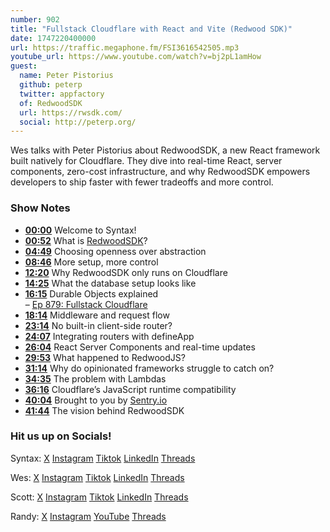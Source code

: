 ```yaml
---
number: 902
title: "Fullstack Cloudflare with React and Vite (Redwood SDK)"
date: 1747220400000
url: https://traffic.megaphone.fm/FSI3616542505.mp3
youtube_url: https://www.youtube.com/watch?v=bj2pL1amHow
guest:
  name: Peter Pistorius
  github: peterp
  twitter: appfactory
  of: RedwoodSDK
  url: https://rwsdk.com/
  social: http://peterp.org/
---
```


Wes talks with Peter Pistorius about RedwoodSDK, a new React framework built natively for Cloudflare. They dive into real-time React, server components, zero-cost infrastructure, and why RedwoodSDK empowers developers to ship faster with fewer tradeoffs and more control.

### Show Notes

* **[00:00](#t=00:00)** Welcome to Syntax!
* **[00:52](#t=00:52)** What is [RedwoodSDK](https://rwsdk.com/)?
* **[04:49](#t=04:49)** Choosing openness over abstraction
* **[08:46](#t=08:46)** More setup, more control
* **[12:20](#t=12:20)** Why RedwoodSDK only runs on Cloudflare
* **[14:25](#t=14:25)** What the database setup looks like
* **[16:15](#t=16:15)** Durable Objects explained  
  – [Ep 879: Fullstack Cloudflare](https://syntax.fm/show/879/fullstack-cloudflare)
* **[18:14](#t=18:14)** Middleware and request flow
* **[23:14](#t=23:14)** No built-in client-side router?
* **[24:07](#t=24:07)** Integrating routers with defineApp
* **[26:04](#t=26:04)** React Server Components and real-time updates
* **[29:53](#t=29:53)** What happened to RedwoodJS?
* **[31:14](#t=31:14)** Why do opinionated frameworks struggle to catch on?
* **[34:35](#t=34:35)** The problem with Lambdas
* **[36:16](#t=36:16)** Cloudflare’s JavaScript runtime compatibility
* **[40:04](#t=40:04)** Brought to you by [Sentry.io](https://sentry.io)
* **[41:44](#t=41:44)** The vision behind RedwoodSDK

### Hit us up on Socials!

Syntax: [X](https://twitter.com/syntaxfm) [Instagram](https://www.instagram.com/syntax_fm/) [Tiktok](https://www.tiktok.com/@syntaxfm) [LinkedIn](https://www.linkedin.com/company/96077407/admin/feed/posts/) [Threads](https://www.threads.net/@syntax_fm)

Wes: [X](https://twitter.com/wesbos) [Instagram](https://www.instagram.com/wesbos/) [Tiktok](https://www.tiktok.com/@wesbos) [LinkedIn](https://www.linkedin.com/in/wesbos/) [Threads](https://www.threads.net/@wesbos)

Scott: [X](https://twitter.com/stolinski) [Instagram](https://www.instagram.com/stolinski/) [Tiktok](https://www.tiktok.com/@stolinski) [LinkedIn](https://www.linkedin.com/in/stolinski/) [Threads](https://www.threads.net/@stolinski)

Randy: [X](https://twitter.com/randyrektor) [Instagram](https://www.instagram.com/randyrektor/) [YouTube](https://www.youtube.com/@randyrektor) [Threads](https://www.threads.net/@randyrektor)
